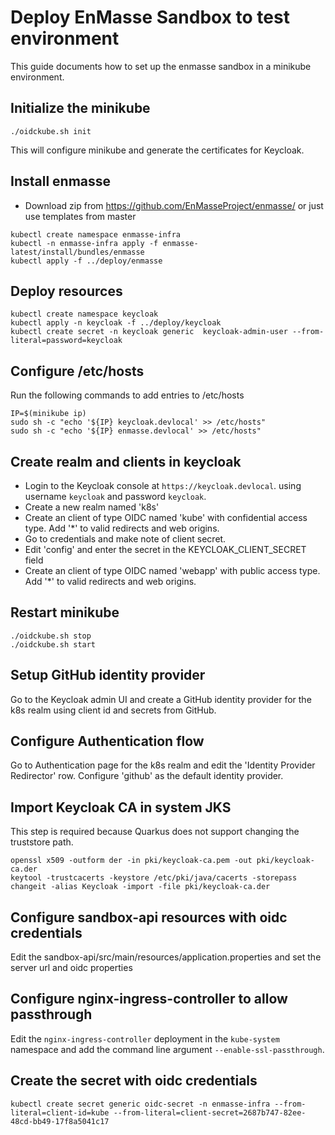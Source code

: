 # Deploy EnMasse Sandbox to test environment

This guide documents how to set up the enmasse sandbox in a minikube environment.

## Initialize the minikube 

```
./oidckube.sh init
```

This will configure minikube and generate the certificates for Keycloak.

## Install enmasse

* Download zip from https://github.com/EnMasseProject/enmasse/ or just use templates from master

```
kubectl create namespace enmasse-infra
kubectl -n enmasse-infra apply -f enmasse-latest/install/bundles/enmasse
kubectl apply -f ../deploy/enmasse
```

## Deploy resources

```
kubectl create namespace keycloak
kubectl apply -n keycloak -f ../deploy/keycloak
kubectl create secret -n keycloak generic  keycloak-admin-user --from-literal=password=keycloak
```

## Configure /etc/hosts

Run the following commands to add entries to /etc/hosts

```
IP=$(minikube ip)
sudo sh -c "echo '${IP} keycloak.devlocal' >> /etc/hosts"
sudo sh -c "echo '${IP} enmasse.devlocal' >> /etc/hosts"
```

## Create realm and clients in keycloak

* Login to the Keycloak console at `https://keycloak.devlocal`. using username `keycloak` and
  password `keycloak`.
* Create a new realm named 'k8s'
* Create an client of type OIDC named 'kube' with confidential access type. Add '\*' to valid redirects
  and web origins.
* Go to credentials and make note of client secret.
* Edit 'config' and enter the secret in the KEYCLOAK_CLIENT_SECRET field
* Create an client of type OIDC named 'webapp' with public access type. Add '\*' to valid redirects and web
  origins.

## Restart minikube

```
./oidckube.sh stop
./oidckube.sh start
```

## Setup GitHub identity provider

Go to the Keycloak admin UI and create a GitHub identity provider for the k8s realm using client id and secrets from GitHub.

## Configure Authentication flow

Go to Authentication page for the k8s realm and edit the 'Identity Provider Redirector' row.
Configure 'github' as the default identity provider.

## Import Keycloak CA in system JKS 

This step is required because Quarkus does not support changing the truststore path.

```
openssl x509 -outform der -in pki/keycloak-ca.pem -out pki/keycloak-ca.der
keytool -trustcacerts -keystore /etc/pki/java/cacerts -storepass changeit -alias Keycloak -import -file pki/keycloak-ca.der
```

## Configure sandbox-api resources with oidc credentials

Edit the sandbox-api/src/main/resources/application.properties and set the server url and oidc properties

## Configure nginx-ingress-controller to allow passthrough

Edit the `nginx-ingress-controller` deployment in the `kube-system` namespace and add the command
line argument `--enable-ssl-passthrough`.

## Create the secret with oidc credentials

```
kubectl create secret generic oidc-secret -n enmasse-infra --from-literal=client-id=kube --from-literal=client-secret=2687b747-82ee-48cd-bb49-17f8a5041c17
```

